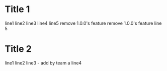 # Title 1
line1
line2
line3
line4
line5
remove 1.0.0's feature
remove 1.0.0's feature line 5

# Title 2
line1
line2
line3 - add by team a
line4

